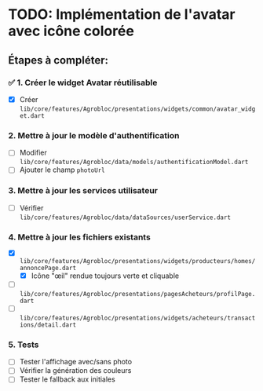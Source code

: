 # TODO: Implémentation de l'avatar avec icône colorée

## Étapes à compléter:

### ✅ 1. Créer le widget Avatar réutilisable
- [x] Créer `lib/core/features/Agrobloc/presentations/widgets/common/avatar_widget.dart`

### 2. Mettre à jour le modèle d'authentification
- [ ] Modifier `lib/core/features/Agrobloc/data/models/authentificationModel.dart`
- [ ] Ajouter le champ `photoUrl`

### 3. Mettre à jour les services utilisateur
- [ ] Vérifier `lib/core/features/Agrobloc/data/dataSources/userService.dart`

### 4. Mettre à jour les fichiers existants
- [x] `lib/core/features/Agrobloc/presentations/widgets/producteurs/homes/annoncePage.dart`
  - [x] Icône "œil" rendue toujours verte et cliquable
- [ ] `lib/core/features/Agrobloc/presentations/pagesAcheteurs/profilPage.dart`
- [ ] `lib/core/features/Agrobloc/presentations/widgets/acheteurs/transactions/detail.dart`

### 5. Tests
- [ ] Tester l'affichage avec/sans photo
- [ ] Vérifier la génération des couleurs
- [ ] Tester le fallback aux initiales
